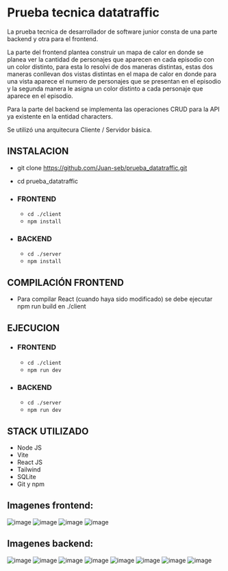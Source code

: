 # Prueba tecnica datatraffic

La prueba tecnica de desarrollador de software junior consta de una parte backend y otra para el frontend.

La parte del frontend plantea construir un mapa de calor en donde se planea ver la cantidad de personajes que aparecen en cada episodio con un color distinto, para esta
lo resolvi de dos maneras distintas, estas dos maneras conllevan dos vistas distintas en el mapa de calor en donde para una vista aparece el numero de personajes que se presentan
en el episodio y la segunda manera le asigna un color distinto a cada personaje que aparece en el episodio.

Para la parte del backend se implementa las operaciones CRUD para la API ya existente en la entidad characters.

Se utilizó una arquitecura Cliente / Servidor básica.

## INSTALACION
- git clone https://github.com/Juan-seb/prueba_datatraffic.git
- cd prueba_datatraffic

- ### FRONTEND
    - `cd ./client`
    - `npm install`

- ### BACKEND
    - `cd ./server`
    - `npm install`

## COMPILACIÓN FRONTEND
- Para compilar React (cuando haya sido modificado) se debe ejecutar npm run build en ./client

## EJECUCION
- ### FRONTEND
    - `cd ./client`
    - `npm run dev`

- ### BACKEND
    - `cd ./server`
    - `npm run dev`

## STACK UTILIZADO
- Node JS
- Vite
- React JS
- Tailwind
- SQLite
- Git y npm

## Imagenes frontend:

![image](https://user-images.githubusercontent.com/52666459/199136861-580333de-b6e9-4479-a379-5f43f19a10f4.png)
![image](https://user-images.githubusercontent.com/52666459/199136885-807a91ec-14d2-42d7-807f-b2e88e79497a.png)
![image](https://user-images.githubusercontent.com/52666459/199136912-f4786ce1-9093-4eae-b3d1-cecf906d4b33.png)
![image](https://user-images.githubusercontent.com/52666459/199136934-8d08beef-ecfd-4085-bb1f-666ec4c665f0.png)

## Imagenes backend:

![image](https://user-images.githubusercontent.com/52666459/199137104-ac611d67-89a1-48e1-be84-dd11a9c6d3fc.png)
![image](https://user-images.githubusercontent.com/52666459/199137181-edab943a-1497-46a5-b07b-a756b8dc1ad3.png)
![image](https://user-images.githubusercontent.com/52666459/199137220-c4478132-ce08-444d-9b0b-a1ad3d0f44fb.png)
![image](https://user-images.githubusercontent.com/52666459/199137267-7e970e13-18e2-4b45-bc1e-4910577483fb.png)
![image](https://user-images.githubusercontent.com/52666459/199137306-eee2b421-16bc-4488-aed7-4488608607b9.png)
![image](https://user-images.githubusercontent.com/52666459/199137496-1d40f6c3-3075-4f9b-8e17-bebf934f0f2e.png)
![image](https://user-images.githubusercontent.com/52666459/199137572-215550ed-0cb5-4954-a7ac-61616991f582.png)
![image](https://user-images.githubusercontent.com/52666459/199137598-65c59a4a-69ab-40c4-8933-9bcc593c470a.png)









